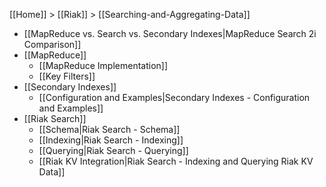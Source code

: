 [[Home]] > [[Riak]] > [[Searching-and-Aggregating-Data]]

* [[MapReduce vs. Search vs. Secondary Indexes|MapReduce Search 2i Comparison]]
* [[MapReduce]]
  * [[MapReduce Implementation]]
  * [[Key Filters]]
* [[Secondary Indexes]]
  * [[Configuration and Examples|Secondary Indexes - Configuration and Examples]]
* [[Riak Search]]
  * [[Schema|Riak Search - Schema]]
  * [[Indexing|Riak Search - Indexing]]
  * [[Querying|Riak Search - Querying]]
  * [[Riak KV Integration|Riak Search - Indexing and Querying Riak KV Data]]

